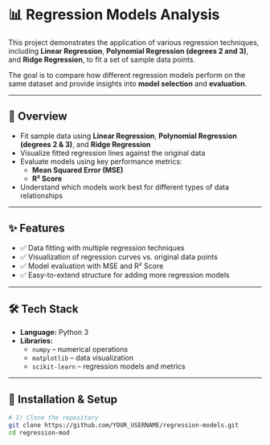 # 📊 Regression Models Analysis

This project demonstrates the application of various regression techniques, including **Linear Regression**, **Polynomial Regression (degrees 2 and 3)**, and **Ridge Regression**, to fit a set of sample data points.  

The goal is to compare how different regression models perform on the same dataset and provide insights into **model selection** and **evaluation**.

---

## 📌 Overview
- Fit sample data using **Linear Regression**, **Polynomial Regression (degrees 2 & 3)**, and **Ridge Regression**  
- Visualize fitted regression lines against the original data  
- Evaluate models using key performance metrics:  
  - **Mean Squared Error (MSE)**  
  - **R² Score**  
- Understand which models work best for different types of data relationships  

---

## ✨ Features
- ✅ Data fitting with multiple regression techniques  
- ✅ Visualization of regression curves vs. original data points  
- ✅ Model evaluation with MSE and R² Score  
- ✅ Easy-to-extend structure for adding more regression models  

---

## 🛠️ Tech Stack
- **Language:** Python 3  
- **Libraries:**  
  - `numpy` – numerical operations  
  - `matplotlib` – data visualization  
  - `scikit-learn` – regression models and metrics  

---

## 🚀 Installation & Setup
```bash
# 1) Clone the repository
git clone https://github.com/YOUR_USERNAME/regression-models.git
cd regression-mod
